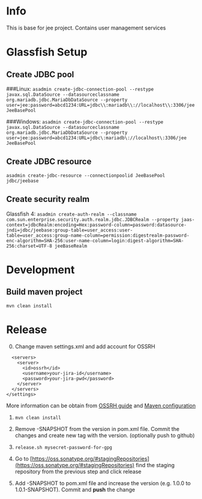 Info
=================================================================================

This is base for jee project. Contains user management services

Glassfish Setup
=================================================================================
Create JDBC pool
----------------------------
###Linux:
`asadmin create-jdbc-connection-pool --restype javax.sql.DataSource --datasourceclassname org.mariadb.jdbc.MariaDbDataSource --property user=jee:password=abcd1234:URL=jdbc\\:mariadb\\://localhost\\:3306/jee JeeBasePool`

###Windows:
`asadmin create-jdbc-connection-pool --restype javax.sql.DataSource --datasourceclassname org.mariadb.jdbc.MariaDbDataSource --property user=jee:password=abcd1234:URL=jdbc\:mariadb\://localhost\:3306/jee JeeBasePool`

Create JDBC resource
----------------------------
`asadmin create-jdbc-resource --connectionpoolid JeeBasePool jdbc/jeebase`

Create security realm
----------------------------

Glassfish 4:
`asadmin create-auth-realm --classname com.sun.enterprise.security.auth.realm.jdbc.JDBCRealm --property jaas-context=jdbcRealm:encoding=Hex:password-column=password:datasource-jndi=jdbc/jeebase:group-table=user_access:user-table=user_access:group-name-column=permission:digestrealm-password-enc-algorithm=SHA-256:user-name-column=login:digest-algorithm=SHA-256:charset=UTF-8 jeeBaseRealm`


Development
=================================================================================
Build maven project
----------------------------
`mvn clean install`





Release
=================================================================================

0. Change maven settings.xml and add account for OSSRH
```<settings>
  <servers>
    <server>
      <id>ossrh</id>
      <username>your-jira-id</username>
      <password>your-jira-pwd</password>
    </server>
  </servers>
</settings>
``` 
More information can be obtain from [OSSRH guide](http://central.sonatype.org/pages/ossrh-guide.html) and [Maven configuration](http://central.sonatype.org/pages/apache-maven.html)

1. `mvn clean install`

1. Remove -SNAPSHOT from the version in pom.xml file. Commit the changes and create new tag with the version. (optionally push to github)

1. `release.sh mysecret-password-for-gpg`

1. Go to [https://oss.sonatype.org/#stagingRepositories](https://oss.sonatype.org/#stagingRepositories) find the staging repository from the previous step and click release

1. Add -SNAPSHOT to pom.xml file and increase the version (e.g. 1.0.0 to 1.0.1-SNAPSHOT). Commit and **push** the change
